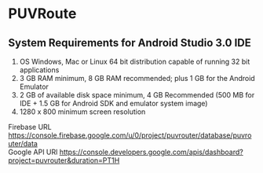 # PUVRoute

## System Requirements for Android Studio 3.0 IDE
1. OS Windows, Mac or Linux 64 bit distribution capable of running 32 bit applications
2. 3 GB RAM minimum, 8 GB RAM recommended; plus 1 GB for the Android Emulator
3. 2 GB of available disk space minimum, 4 GB Recommended (500 MB for IDE + 1.5 GB for Android SDK and emulator system image)
4. 1280 x 800 minimum screen resolution


Firebase URL https://console.firebase.google.com/u/0/project/puvrouter/database/puvrouter/data <br>
Google API URl https://console.developers.google.com/apis/dashboard?project=puvrouter&duration=PT1H


